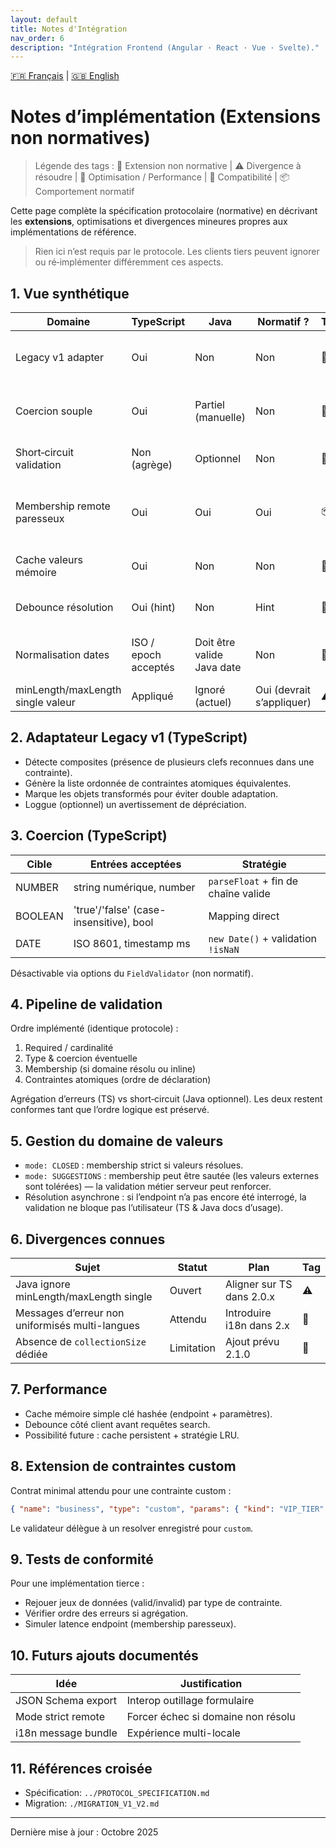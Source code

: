 ```yaml
---
layout: default
title: Notes d'Intégration
nav_order: 6
description: "Intégration Frontend (Angular · React · Vue · Svelte)."
---
```

[🇫🇷 Français](./IMPLEMENTATION_NOTES.md) | [🇬🇧 English](./en/IMPLEMENTATION_NOTES.md)
# Notes d’implémentation (Extensions non normatives)

> Légende des tags : 🔧 Extension non normative | ⚠️ Divergence à résoudre | 🚀 Optimisation / Performance | 🧩 Compatibilité | 📦 Comportement normatif

Cette page complète la spécification protocolaire (normative) en décrivant les **extensions**, optimisations et divergences mineures propres aux implémentations de référence.

> Rien ici n’est requis par le protocole. Les clients tiers peuvent ignorer ou ré‑implémenter différemment ces aspects.

## 1. Vue synthétique
| Domaine | TypeScript | Java | Normatif ? | Tag | Commentaire |
|---------|-----------|------|------------|-----|-------------|
| Legacy v1 adapter | Oui | Non | Non | 🔧 | Traduction automatique composites → atomiques |
| Coercion souple | Oui | Partiel (manuelle) | Non | 🔧 | Nombre, booléen, date depuis chaînes |
| Short‑circuit validation | Non (agrège) | Optionnel | Non | 🔧🚀 | Arrêt sur 1ère erreur pour performance |
| Membership remote paresseux | Oui | Oui | Oui | 📦 | Ignore membership si domaine non résolu encore |
| Cache valeurs mémoire | Oui | Non | Non | 🚀 | Interface pluggable côté TS |
| Debounce résolution | Oui (hint) | Non | Hint | 🚀 | Basé sur `debounceMs` de l’endpoint |
| Normalisation dates | ISO / epoch acceptés | Doit être valide Java date | Non | 🔧 | TS tente parse multiple formats |
| minLength/maxLength single valeur | Appliqué | Ignoré (actuel) | Oui (devrait s’appliquer) | ⚠️ | Divergence à corriger |

## 2. Adaptateur Legacy v1 (TypeScript)
- Détecte composites (présence de plusieurs clefs reconnues dans une contrainte).
- Génère la liste ordonnée de contraintes atomiques équivalentes.
- Marque les objets transformés pour éviter double adaptation.
- Loggue (optionnel) un avertissement de dépréciation.

## 3. Coercion (TypeScript)
| Cible | Entrées acceptées | Stratégie |
|-------|-------------------|-----------|
| NUMBER | string numérique, number | `parseFloat` + fin de chaîne valide |
| BOOLEAN | 'true'/'false' (case-insensitive), bool | Mapping direct |
| DATE | ISO 8601, timestamp ms | `new Date()` + validation `!isNaN` |

Désactivable via options du `FieldValidator` (non normatif).

## 4. Pipeline de validation
Ordre implémenté (identique protocole) :
1. Required / cardinalité
2. Type & coercion éventuelle
3. Membership (si domaine résolu ou inline)
4. Contraintes atomiques (ordre de déclaration)

Agrégation d’erreurs (TS) vs short‑circuit (Java optionnel). Les deux restent conformes tant que l’ordre logique est préservé.

## 5. Gestion du domaine de valeurs
- `mode: CLOSED` : membership strict si valeurs résolues.
- `mode: SUGGESTIONS` : membership peut être sautée (les valeurs externes sont tolérées) — la validation métier serveur peut renforcer.
- Résolution asynchrone : si l’endpoint n’a pas encore été interrogé, la validation ne bloque pas l’utilisateur (TS & Java docs d’usage).

## 6. Divergences connues
| Sujet | Statut | Plan | Tag |
|-------|--------|------|-----|
| Java ignore minLength/maxLength single | Ouvert | Aligner sur TS dans 2.0.x | ⚠️ |
| Messages d’erreur non uniformisés multi-langues | Attendu | Introduire i18n dans 2.x | 🔧 |
| Absence de `collectionSize` dédiée | Limitation | Ajout prévu 2.1.0 | 🔧 |

## 7. Performance
- Cache mémoire simple clé hashée (endpoint + paramètres).
- Debounce côté client avant requêtes search.
- Possibilité future : cache persistent + stratégie LRU.

## 8. Extension de contraintes custom
Contrat minimal attendu pour une contrainte custom :
```json
{ "name": "business", "type": "custom", "params": { "kind": "VIP_TIER" }, "errorMessage": "Client non VIP" }
```
Le validateur délègue à un resolver enregistré pour `custom`.

## 9. Tests de conformité
Pour une implémentation tierce :
- Rejouer jeux de données (valid/invalid) par type de contrainte.
- Vérifier ordre des erreurs si agrégation.
- Simuler latence endpoint (membership paresseux).

## 10. Futurs ajouts documentés
| Idée | Justification |
|------|---------------|
| JSON Schema export | Interop outillage formulaire | 
| Mode strict remote | Forcer échec si domaine non résolu | 
| i18n message bundle | Expérience multi-locale | 

## 11. Références croisée
- Spécification: `../PROTOCOL_SPECIFICATION.md`
- Migration: `./MIGRATION_V1_V2.md`

---
Dernière mise à jour : Octobre 2025

